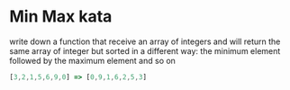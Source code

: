 # Min Max kata

write down a function that receive an array of integers and will return the same
array of integer but sorted in a different way: the minimum element followed by
the maximum element and so on

```js
[3,2,1,5,6,9,0] => [0,9,1,6,2,5,3]
```

